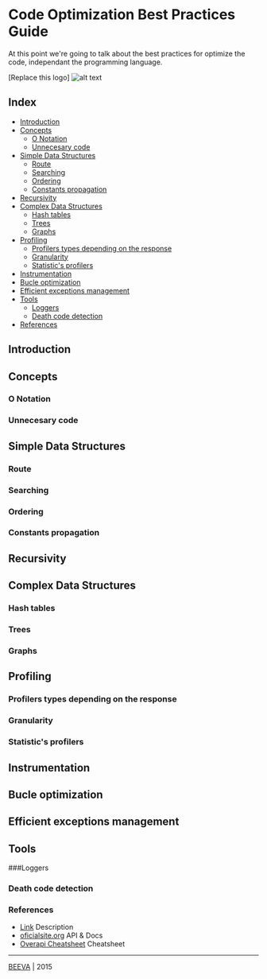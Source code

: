 # Code Optimization Best Practices Guide
At this point we're going to talk about the best practices for optimize the code, independant the programming language.

[Replace this logo] ![alt text](https://github.com/beeva/beeva-best-practices/blob/master/static/horizontal-beeva-logo.png "BEEVA")

## Index

* [Introduction](#introduction)
* [Concepts](#concepts)
	* [O Notation](#o-notation)
	* [Unnecesary code](#unnecesary-code)
* [Simple Data Structures](#simple-data-structures)
	* [Route](#route)
	* [Searching](#searching)
	* [Ordering](#ordering)
	* [Constants propagation](#constants-propagation)
* [Recursivity](#recursivity)
* [Complex Data Structures](#complex-data-structures)
	* [Hash tables](#hash-tables)
	* [Trees](#trees)
	* [Graphs](#graphs)
* [Profiling](#profiling)
	* [Profilers types depending on the response](#profilers-types-depending-on-the-response)
	* [Granularity](#granularity)
	* [Statistic's profilers](#statistics-profilers)
* [Instrumentation](#instrumentation)
* [Bucle optimization](#bucle-optimization)
* [Efficient exceptions management](#efficient-exceptions-management)
* [Tools](#tools)
	* [Loggers](#loggers)
	* [Death code detection](#death-code-detection)
* [References](#references)

## Introduction

## Concepts

### O Notation

### Unnecesary code

## Simple Data Structures

### Route

### Searching

### Ordering

### Constants propagation

## Recursivity

## Complex Data Structures

### Hash tables

### Trees

### Graphs

## Profiling

### Profilers types depending on the response

### Granularity

### Statistic's profilers

## Instrumentation

## Bucle optimization

## Efficient exceptions management

## Tools

###Loggers

### Death code detection



### References

* [Link](http://www.url.to) Description
* [oficialsite.org](http://www.oficialwebsite.org) API & Docs
* [Overapi Cheatsheet](http://overapi.com/example/) Cheatsheet

___

[BEEVA](http://www.beeva.com) | 2015
